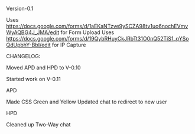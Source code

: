 Version-0.1

Uses https://docs.google.com/forms/d/1aEKaNTzve9ySCZA98tv1uo6nochEVmvWyAQBG4J_JMA/edit for Form Upload
Uses https://docs.google.com/forms/d/19QybRHuyCkJRbTt31O0nQ52TiS1_qYSoQdUpbhY-BbI/edit for IP Capture

CHANGELOG:

Moved APD and HPD to V-0.10

Started work on V-0.11

APD

Made CSS Green and Yellow
Updated chat to redirect to new user

HPD

Cleaned up Two-Way chat